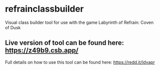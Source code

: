 # refrainclassbuilder
Visual class builder tool for use with the game Labyrinth of Refrain: Coven of Dusk

## Live version of tool can be found here: https://z49b9.csb.app/

Full details on how to use this tool can be found here: https://redd.it/ldvapr

